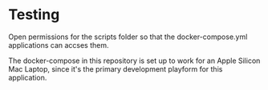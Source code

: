 # Testing

Open permissions for the scripts folder so that the docker-compose.yml applications can accses them.

The docker-compose in this repository is set up to work for an Apple Silicon Mac Laptop, since it's the primary development playform for this application.
